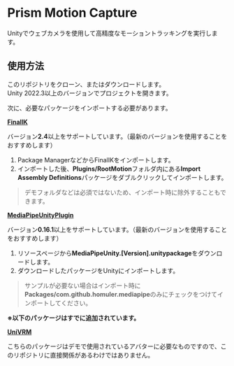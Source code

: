 # Prism Motion Capture

Unityでウェブカメラを使用して高精度なモーショントラッキングを実行します。

## 使用方法

このリポジトリをクローン、またはダウンロードします。<br>
Unity 2022.3以上のバージョンでプロジェクトを開きます。<br>

次に、必要なパッケージをインポートする必要があります。<br>

[<b>FinalIK</b>](https://assetstore.unity.com/packages/tools/animation/final-ik-14290)

バージョン<b>2.4</b>以上をサポートしています。（最新のバージョンを使用することをおすすめします）<br>

1. Package ManagerなどからFinalIKをインポートします。<br>
2. インポートした後、<b>Plugins/RootMotion</b>フォルダ内にある<b>Import Assembly Definitions</b>パッケージをダブルクリックしてインポートします。

> デモフォルダなどは必須ではないため、インポート時に除外することもできます。

[<b>MediaPipeUnityPlugin</b>](https://github.com/homuler/MediaPipeUnityPlugin)

バージョン<b>0.16.1</b>以上をサポートしています。（最新のバージョンを使用することをおすすめします）<br>

1. リソースページから<b>MediaPipeUnity.[Version].unitypackage</b>をダウンロードします。<br>
2. ダウンロードしたパッケージをUnityにインポートします。

> サンプルが必要ない場合はインポート時に<b>Packages/com.github.homuler.mediapipe</b>のみにチェックをつけてインポートしてください。

<b>※以下のパッケージはすでに追加されています。</b>

[<b>UniVRM</b>](https://github.com/vrm-c/UniVRM)

こちらのパッケージはデモで使用されているアバターに必要なものですので、このリポジトリに直接関係があるわけではありません。

